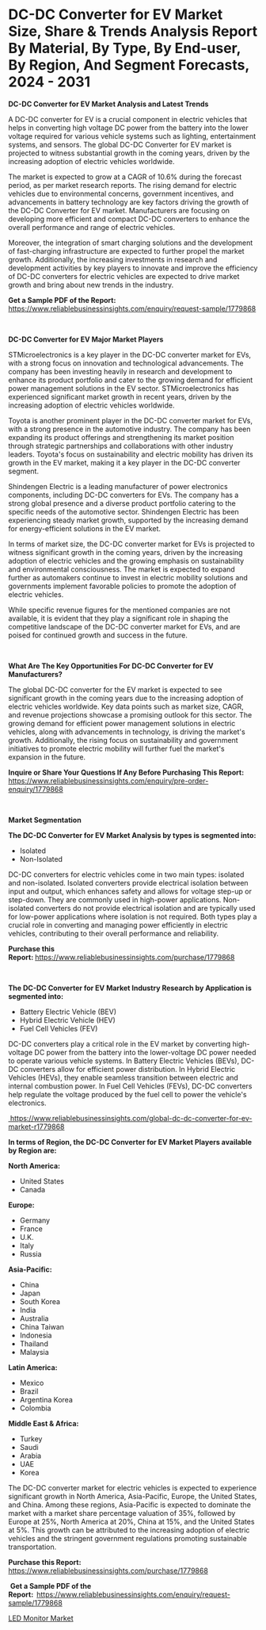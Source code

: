 <p><h1>DC-DC Converter for EV Market Size, Share & Trends Analysis Report By Material, By Type, By End-user, By Region, And Segment Forecasts, 2024 - 2031</h1></p><p><strong>DC-DC Converter for EV Market Analysis and Latest Trends</strong></p>
<p><p>A DC-DC converter for EV is a crucial component in electric vehicles that helps in converting high voltage DC power from the battery into the lower voltage required for various vehicle systems such as lighting, entertainment systems, and sensors. The global DC-DC Converter for EV market is projected to witness substantial growth in the coming years, driven by the increasing adoption of electric vehicles worldwide.</p><p>The market is expected to grow at a CAGR of 10.6% during the forecast period, as per market research reports. The rising demand for electric vehicles due to environmental concerns, government incentives, and advancements in battery technology are key factors driving the growth of the DC-DC Converter for EV market. Manufacturers are focusing on developing more efficient and compact DC-DC converters to enhance the overall performance and range of electric vehicles.</p><p>Moreover, the integration of smart charging solutions and the development of fast-charging infrastructure are expected to further propel the market growth. Additionally, the increasing investments in research and development activities by key players to innovate and improve the efficiency of DC-DC converters for electric vehicles are expected to drive market growth and bring about new trends in the industry.</p></p>
<p><strong>Get a Sample PDF of the Report:&nbsp;</strong> <a href="https://www.reliablebusinessinsights.com/enquiry/request-sample/1779868">https://www.reliablebusinessinsights.com/enquiry/request-sample/1779868</a></p>
<p>&nbsp;</p>
<p><strong>DC-DC Converter for EV Major Market Players</strong></p>
<p><p>STMicroelectronics is a key player in the DC-DC converter market for EVs, with a strong focus on innovation and technological advancements. The company has been investing heavily in research and development to enhance its product portfolio and cater to the growing demand for efficient power management solutions in the EV sector. STMicroelectronics has experienced significant market growth in recent years, driven by the increasing adoption of electric vehicles worldwide.</p><p>Toyota is another prominent player in the DC-DC converter market for EVs, with a strong presence in the automotive industry. The company has been expanding its product offerings and strengthening its market position through strategic partnerships and collaborations with other industry leaders. Toyota's focus on sustainability and electric mobility has driven its growth in the EV market, making it a key player in the DC-DC converter segment.</p><p>Shindengen Electric is a leading manufacturer of power electronics components, including DC-DC converters for EVs. The company has a strong global presence and a diverse product portfolio catering to the specific needs of the automotive sector. Shindengen Electric has been experiencing steady market growth, supported by the increasing demand for energy-efficient solutions in the EV market.</p><p>In terms of market size, the DC-DC converter market for EVs is projected to witness significant growth in the coming years, driven by the increasing adoption of electric vehicles and the growing emphasis on sustainability and environmental consciousness. The market is expected to expand further as automakers continue to invest in electric mobility solutions and governments implement favorable policies to promote the adoption of electric vehicles.</p><p>While specific revenue figures for the mentioned companies are not available, it is evident that they play a significant role in shaping the competitive landscape of the DC-DC converter market for EVs, and are poised for continued growth and success in the future.</p></p>
<p>&nbsp;</p>
<p><strong>What Are The Key Opportunities For DC-DC Converter for EV Manufacturers?</strong></p>
<p><p>The global DC-DC converter for the EV market is expected to see significant growth in the coming years due to the increasing adoption of electric vehicles worldwide. Key data points such as market size, CAGR, and revenue projections showcase a promising outlook for this sector. The growing demand for efficient power management solutions in electric vehicles, along with advancements in technology, is driving the market's growth. Additionally, the rising focus on sustainability and government initiatives to promote electric mobility will further fuel the market's expansion in the future.</p></p>
<p><strong>Inquire or Share Your Questions If Any Before Purchasing This Report:</strong> <a href="https://www.reliablebusinessinsights.com/enquiry/pre-order-enquiry/1779868">https://www.reliablebusinessinsights.com/enquiry/pre-order-enquiry/1779868</a></p>
<p>&nbsp;</p>
<p><strong>Market Segmentation</strong></p>
<p><strong>The DC-DC Converter for EV Market Analysis by types is segmented into:</strong></p>
<p><ul><li>Isolated</li><li>Non-Isolated</li></ul></p>
<p><p>DC-DC converters for electric vehicles come in two main types: isolated and non-isolated. Isolated converters provide electrical isolation between input and output, which enhances safety and allows for voltage step-up or step-down. They are commonly used in high-power applications. Non-isolated converters do not provide electrical isolation and are typically used for low-power applications where isolation is not required. Both types play a crucial role in converting and managing power efficiently in electric vehicles, contributing to their overall performance and reliability.</p></p>
<p><strong>Purchase this Report:&nbsp;</strong><a href="https://www.reliablebusinessinsights.com/purchase/1779868">https://www.reliablebusinessinsights.com/purchase/1779868</a></p>
<p>&nbsp;</p>
<p><strong>The DC-DC Converter for EV Market Industry Research by Application is segmented into:</strong></p>
<p><ul><li>Battery Electric Vehicle (BEV)</li><li>Hybrid Electric Vehicle (HEV)</li><li>Fuel Cell Vehicles (FEV)</li></ul></p>
<p><p>DC-DC converters play a critical role in the EV market by converting high-voltage DC power from the battery into the lower-voltage DC power needed to operate various vehicle systems. In Battery Electric Vehicles (BEVs), DC-DC converters allow for efficient power distribution. In Hybrid Electric Vehicles (HEVs), they enable seamless transition between electric and internal combustion power. In Fuel Cell Vehicles (FEVs), DC-DC converters help regulate the voltage produced by the fuel cell to power the vehicle's electronics.</p></p>
<p><a href="https://www.reliablebusinessinsights.com/global-dc-dc-converter-for-ev-market-r1779868">&nbsp;https://www.reliablebusinessinsights.com/global-dc-dc-converter-for-ev-market-r1779868</a></p>
<p><strong>In terms of Region, the DC-DC Converter for EV Market Players available by Region are:</strong></p>
<p>
    <p> <strong> North America: </strong>
        <ul>
            <li>United States</li>
            <li>Canada</li>
        </ul>
        </p> 
    <p> <strong> Europe: </strong>
        <ul>
            <li>Germany</li>
            <li>France</li>
            <li>U.K.</li>
            <li>Italy</li>
            <li>Russia</li>
        </ul>
        </p> 
    <p> <strong> Asia-Pacific: </strong>
        <ul>
            <li>China</li>
            <li>Japan</li>
            <li>South Korea</li>
            <li>India</li>
            <li>Australia</li>
            <li>China Taiwan</li>
            <li>Indonesia</li>
            <li>Thailand</li>
            <li>Malaysia</li>
        </ul>
        </p> 
    <p> <strong> Latin America: </strong>
        <ul>
            <li>Mexico</li>
            <li>Brazil</li>
            <li>Argentina Korea</li>
            <li>Colombia</li>
        </ul>
        </p> 
    <p> <strong> Middle East & Africa: </strong>
        <ul>
            <li>Turkey</li>
            <li>Saudi</li>
            <li>Arabia</li>
            <li>UAE</li>
            <li>Korea</li>
        </ul>
    </p>
    </p>
<p><p>The DC-DC converter market for electric vehicles is expected to experience significant growth in North America, Asia-Pacific, Europe, the United States, and China. Among these regions, Asia-Pacific is expected to dominate the market with a market share percentage valuation of 35%, followed by Europe at 25%, North America at 20%, China at 15%, and the United States at 5%. This growth can be attributed to the increasing adoption of electric vehicles and the stringent government regulations promoting sustainable transportation.</p></p>
<p><strong>Purchase this Report: </strong><a href="https://www.reliablebusinessinsights.com/purchase/1779868">https://www.reliablebusinessinsights.com/purchase/1779868</a></p>
<p>&nbsp;<strong>Get a Sample PDF of the Report:&nbsp;&nbsp;</strong><a href="https://www.reliablebusinessinsights.com/enquiry/request-sample/1779868">https://www.reliablebusinessinsights.com/enquiry/request-sample/1779868</a></p>
<p><strong></strong></p>
<p><p><a href="https://github.com/khkjaxbn36/Market-Research-Report-List-1/blob/main/led-monitor-market.md">LED Monitor Market</a></p></p>